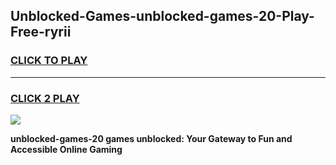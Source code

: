 
## Unblocked-Games-unblocked-games-20-Play-Free-ryrii
<h3>
<a href="https://premium76.site?title=unblocked-games-20&ref=17A">CLICK TO PLAY</a></h3>
<hr>

<h3>
<a href="https://premium76.site?title=unblocked-games-20&ref=17A">CLICK 2 PLAY</a>
  
</h3>

<a href="https://premium76.site?title=unblocked-games-20&ref=17A"><img src="https://clearcache.store/games.png"></a>


**unblocked-games-20 games unblocked: Your Gateway to Fun and Accessible Online Gaming**
